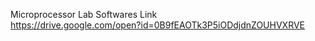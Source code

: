 Microprocessor Lab Softwares Link <br>
https://drive.google.com/open?id=0B9fEAOTk3P5iODdjdnZOUHVXRVE
